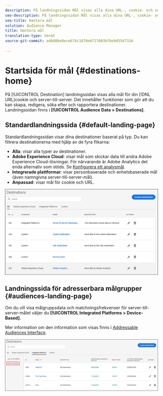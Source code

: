 ```yaml
---
description: På landningssidan Mål visas alla dina URL-, cookie- och server-till-server-mål. Det innehåller funktioner som gör att du kan skapa, redigera, söka efter och rapportera destinationer. Landningssidan finns i Målgruppsdata > Destinationer.
seo-description: På landningssidan Mål visas alla dina URL-, cookie- och server-till-server-mål. Det innehåller funktioner som gör att du kan skapa, redigera, söka efter och rapportera destinationer. Landningssidan finns i Målgruppsdata > Destinationer.
seo-title: Hantera mål
solution: Audience Manager
title: Hantera mål
translation-type: tm+mt
source-git-commit: a40d0be8ece674c1870e6f27003bfbe9d55d7316

---
```




# Startsida för mål {#destinations-home}

På [!UICONTROL Destination] landningssidan visas alla mål för din [!DNL URL]cookie och server-till-server. Det innehåller funktioner som gör att du kan skapa, redigera, söka efter och rapportera destinationer. Landningssidan finns i **[!UICONTROL Audience Data > Destinations]**.

## Standardlandningssida {#default-landing-page}

<!-- destinations-home.xml -->

Standardlandningssidan visar dina destinationer baserat på typ. Du kan filtrera destinationerna med hjälp av de fyra flikarna:

* **Alla**: visar alla typer av destinationer.
* **Adobe Experience Cloud**: visar mål som skickar data till andra Adobe Experience Cloud-lösningar. För närvarande är Adobe Analytics det enda alternativ som stöds. Se [Konfigurera ett analysmål](/help/using/features/destinations/create-analytics-destination.md).
* **Integrerade plattformar**: visar personbaserade och enhetsbaserade mål (även namngivna server-till-server-mål).
* **Anpassad**: visar mål för cookie och URL.


![](assets/destinations-landing.png)

## Landningssida för adresserbara målgrupper {#audiences-landing-page}

Om du vill visa målgruppsdata och matchningsfrekvenser för server-till-server-målet väljer du **[!UICONTROL Integrated Platforms > Device-Based]**.

Mer information om den information som visas finns i [Addressable Audiences Interface](/help/using/features/addressable-audiences.md#addressable-audience-interface).

![](/help/using/features/assets/addressable-audiences-landing.png)
